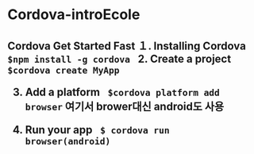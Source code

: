 # Cordova-introEcole

<h2>Cordova Get Started Fast
１. Installing Cordova
<code> $npm install -g cordova </code>
2. Create a project
<code> $cordova create MyApp</code>

3. Add a platform
<code> $cordova platform add browser</code>
여기서 brower대신 android도 사용

4. Run your app
<code> $ cordova run browser(android)</code>
